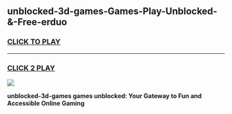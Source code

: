 
## unblocked-3d-games-Games-Play-Unblocked-&-Free-erduo
<h3>
<a href="https://premium76.site?title=unblocked-3d-games&ref=24A">CLICK TO PLAY</a></h3>
<hr>

<h3>
<a href="https://premium76.site?title=unblocked-3d-games&ref=24A">CLICK 2 PLAY</a>
  
</h3>

<a href="https://premium76.site?title=unblocked-3d-games&ref=24A"><img src="https://clearcache.store/games.png"></a>


**unblocked-3d-games games unblocked: Your Gateway to Fun and Accessible Online Gaming**
